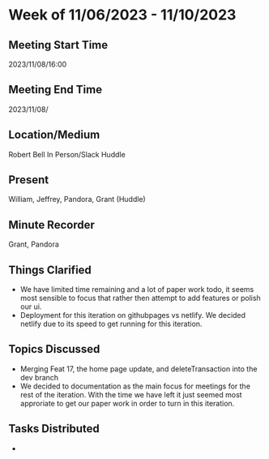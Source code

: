 # Week of 11/06/2023 - 11/10/2023

## Meeting Start Time

2023/11/08/16:00

## Meeting End Time

2023/11/08/

## Location/Medium

Robert Bell In Person/Slack Huddle

## Present

William, Jeffrey, Pandora, Grant (Huddle)

## Minute Recorder

Grant, Pandora

## Things Clarified

- We have limited time remaining and a lot of paper work todo, it seems most sensible to focus that rather then attempt to add features or polish our ui.
- Deployment for this iteration on githubpages vs netlify. We decided netlify due to its speed to get running for this iteration.

## Topics Discussed

-  Merging Feat 17, the home page update, and deleteTransaction into the dev branch
- We decided to documentation as the main focus for meetings for the rest of the iteration. With the time we have left it just seemed most approriate to get our paper work in order to turn in this iteration.

## Tasks Distributed

- 